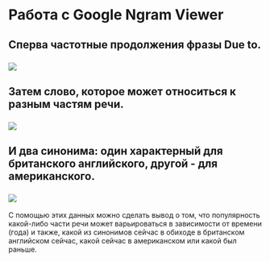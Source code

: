 # Работа с Google Ngram Viewer
## Сперва частотные продолжения фразы Due to. 
### ![](https://sun1-4.userapi.com/c840636/v840636110/7000d/R1JN0v33pos.jpg)
## Затем слово, которое может относиться к разным частям речи. 
### ![](https://sun9-4.userapi.com/c840636/v840636110/70017/MZXemWDDkqs.jpg)
## И два синонима: один характерный для британского английского, другой - для американского.
### ![](https://sun9-3.userapi.com/c840636/v840636110/70003/iv_lqJiJuzU.jpg)

С помощью этих данных можно сделать вывод о том, что популярность какой-либо части речи может варьироваться в зависимости от времени (года) и также, какой из синонимов сейчас в обиходе в британском английском сейчас, какой сейчас в американском или какой был раньше. 

